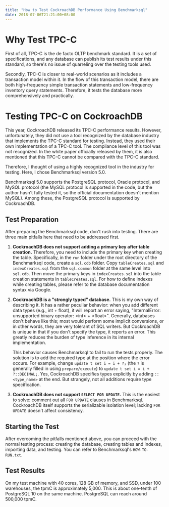 ```yaml
---
title: "How to Test CockroachDB Performance Using Benchmarksql"
date: 2018-07-06T21:21:00+08:00
---
```


# Why Test TPC-C

First of all, TPC-C is the de facto OLTP benchmark standard. It is a set of specifications, and any database can publish its test results under this standard, so there's no issue of quarreling over the testing tools used.

Secondly, TPC-C is closer to real-world scenarios as it includes a transaction model within it. In the flow of this transaction model, there are both high-frequency simple transaction statements and low-frequency inventory query statements. Therefore, it tests the database more comprehensively and practically.

# Testing TPC-C on CockroachDB

This year, CockroachDB released its TPC-C performance results. However, unfortunately, they did not use a tool recognized by the database industry that implements the TPC-C standard for testing. Instead, they used their own implementation of a TPC-C tool. The compliance level of this tool was not recognized. In the white paper officially released by them, it is also mentioned that this TPC-C cannot be compared with the TPC-C standard.

Therefore, I thought of using a highly recognized tool in the industry for testing. Here, I chose Benchmarksql version 5.0.

Benchmarksql 5.0 supports the PostgreSQL protocol, Oracle protocol, and MySQL protocol (the MySQL protocol is supported in the code, but the author hasn't fully tested it, so the official documentation doesn't mention MySQL). Among these, the PostgreSQL protocol is supported by CockroachDB.

## Test Preparation

After preparing the Benchmarksql code, don't rush into testing. There are three main pitfalls here that need to be addressed first.

1. **CockroachDB does not support adding a primary key after table creation.** Therefore, you need to include the primary key when creating the table. Specifically, in the `run` folder under the root directory of the Benchmarksql code, create a `sql.cdb` folder. Copy `tableCreates.sql` and `indexCreates.sql` from the `sql.common` folder at the same level into `sql.cdb`. Then move the primary keys in `indexCreates.sql` into the table creation statements in `tableCreates.sql`. For how to define indexes while creating tables, please refer to the database documentation syntax via Google.

2. **CockroachDB is a "strongly typed" database.** This is my own way of describing it. It has a rather peculiar behavior: when you add different data types (e.g., int + float), it will report an error saying, "InternalError: unsupported binary operator: \<int> + \<float>". Generally, databases don't behave like this; most would perform some implicit conversions, or in other words, they are very tolerant of SQL writers. But CockroachDB is unique in that if you don't specify the type, it reports an error. This greatly reduces the burden of type inference in its internal implementation.

   This behavior causes Benchmarksql to fail to run the tests properly. The solution is to add the required type at the position where the error occurs. For example, change `update t set i = i + ?;` (the `?` is generally filled in using `prepare/execute`) to `update t set i = i + ?::DECIMAL;`. Yes, CockroachDB specifies types explicitly by adding `::<type_name>` at the end. But strangely, not all additions require type specification.

3. **CockroachDB does not support `SELECT FOR UPDATE`.** This is the easiest to solve: comment out all `FOR UPDATE` clauses in Benchmarksql. CockroachDB itself supports the serializable isolation level; lacking `FOR UPDATE` doesn't affect consistency.

## Starting the Test

After overcoming the pitfalls mentioned above, you can proceed with the normal testing process: creating the database, creating tables and indexes, importing data, and testing. You can refer to Benchmarksql's `HOW-TO-RUN.txt`.

## Test Results

On my test machine with 40 cores, 128 GB of memory, and SSD, under 100 warehouses, the tpmC is approximately 5,000. This is about one-tenth of PostgreSQL 10 on the same machine. PostgreSQL can reach around 500,000 tpmC.
